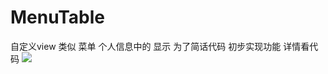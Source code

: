 # MenuTable
自定义view  类似 菜单 个人信息中的 显示  为了简话代码
初步实现功能 详情看代码
![](http://img.blog.csdn.net/20160816212923060)
